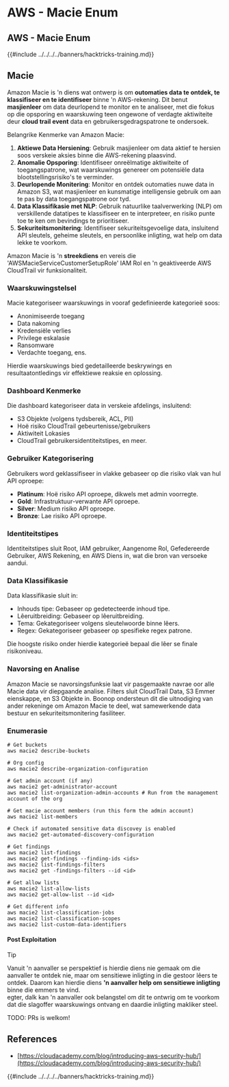 # AWS - Macie Enum

## AWS - Macie Enum

{{#include ../../../../banners/hacktricks-training.md}}

## Macie

Amazon Macie is 'n diens wat ontwerp is om **outomaties data te ontdek, te klassifiseer en te identifiseer** binne 'n AWS-rekening. Dit benut **masjienleer** om data deurlopend te monitor en te analiseer, met die fokus op die opsporing en waarskuwing teen ongewone of verdagte aktiwiteite deur **cloud trail event** data en gebruikersgedragspatrone te ondersoek.

Belangrike Kenmerke van Amazon Macie:

1. **Aktiewe Data Hersiening**: Gebruik masjienleer om data aktief te hersien soos verskeie aksies binne die AWS-rekening plaasvind.
2. **Anomalie Opsporing**: Identifiseer onreëlmatige aktiwiteite of toegangspatrone, wat waarskuwings genereer om potensiële data blootstellingsrisiko's te verminder.
3. **Deurlopende Monitering**: Monitor en ontdek outomaties nuwe data in Amazon S3, wat masjienleer en kunsmatige intelligensie gebruik om aan te pas by data toegangspatrone oor tyd.
4. **Data Klassifikasie met NLP**: Gebruik natuurlike taalverwerking (NLP) om verskillende datatipes te klassifiseer en te interpreteer, en risiko punte toe te ken om bevindings te prioritiseer.
5. **Sekuriteitsmonitering**: Identifiseer sekuriteitsgevoelige data, insluitend API sleutels, geheime sleutels, en persoonlike inligting, wat help om data lekke te voorkom.

Amazon Macie is 'n **streekdiens** en vereis die 'AWSMacieServiceCustomerSetupRole' IAM Rol en 'n geaktiveerde AWS CloudTrail vir funksionaliteit.

### Waarskuwingstelsel

Macie kategoriseer waarskuwings in vooraf gedefinieerde kategorieë soos:

- Anonimiseerde toegang
- Data nakoming
- Kredensiële verlies
- Privilege eskalasie
- Ransomware
- Verdachte toegang, ens.

Hierdie waarskuwings bied gedetailleerde beskrywings en resultaatontledings vir effektiewe reaksie en oplossing.

### Dashboard Kenmerke

Die dashboard kategoriseer data in verskeie afdelings, insluitend:

- S3 Objekte (volgens tydsbereik, ACL, PII)
- Hoë risiko CloudTrail gebeurtenisse/gebruikers
- Aktiwiteit Lokasies
- CloudTrail gebruikersidentiteitstipes, en meer.

### Gebruiker Kategorisering

Gebruikers word geklassifiseer in vlakke gebaseer op die risiko vlak van hul API oproepe:

- **Platinum**: Hoë risiko API oproepe, dikwels met admin voorregte.
- **Gold**: Infrastruktuur-verwante API oproepe.
- **Silver**: Medium risiko API oproepe.
- **Bronze**: Lae risiko API oproepe.

### Identiteitstipes

Identiteitstipes sluit Root, IAM gebruiker, Aangenome Rol, Gefedereerde Gebruiker, AWS Rekening, en AWS Diens in, wat die bron van versoeke aandui.

### Data Klassifikasie

Data klassifikasie sluit in:

- Inhouds tipe: Gebaseer op gedetecteerde inhoud tipe.
- Lêeruitbreiding: Gebaseer op lêeruitbreiding.
- Tema: Gekategoriseer volgens sleutelwoorde binne lêers.
- Regex: Gekategoriseer gebaseer op spesifieke regex patrone.

Die hoogste risiko onder hierdie kategorieë bepaal die lêer se finale risikoniveau.

### Navorsing en Analise

Amazon Macie se navorsingsfunksie laat vir pasgemaakte navrae oor alle Macie data vir diepgaande analise. Filters sluit CloudTrail Data, S3 Emmer eienskappe, en S3 Objekte in. Boonop ondersteun dit die uitnodiging van ander rekeninge om Amazon Macie te deel, wat samewerkende data bestuur en sekuriteitsmonitering fasiliteer.

### Enumerasie
```
# Get buckets
aws macie2 describe-buckets

# Org config
aws macie2 describe-organization-configuration

# Get admin account (if any)
aws macie2 get-administrator-account
aws macie2 list-organization-admin-accounts # Run from the management account of the org

# Get macie account members (run this form the admin account)
aws macie2 list-members

# Check if automated sensitive data discovey is enabled
aws macie2 get-automated-discovery-configuration

# Get findings
aws macie2 list-findings
aws macie2 get-findings --finding-ids <ids>
aws macie2 list-findings-filters
aws macie2 get -findings-filters --id <id>

# Get allow lists
aws macie2 list-allow-lists
aws macie2 get-allow-list --id <id>

# Get different info
aws macie2 list-classification-jobs
aws macie2 list-classification-scopes
aws macie2 list-custom-data-identifiers
```
#### Post Exploitation

> [!TIP]
> Vanuit 'n aanvaller se perspektief is hierdie diens nie gemaak om die aanvaller te ontdek nie, maar om sensitiewe inligting in die gestoor lêers te ontdek. Daarom kan hierdie diens **'n aanvaller help om sensitiewe inligting** binne die emmers te vind.\
> egter, dalk kan 'n aanvaller ook belangstel om dit te ontwrig om te voorkom dat die slagoffer waarskuwings ontvang en daardie inligting makliker steel.

TODO: PRs is welkom!

## References

- [https://cloudacademy.com/blog/introducing-aws-security-hub/](https://cloudacademy.com/blog/introducing-aws-security-hub/)

{{#include ../../../../banners/hacktricks-training.md}}
